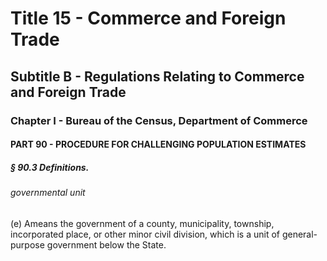 
# Title 15 - Commerce and Foreign Trade
## Subtitle B - Regulations Relating to Commerce and Foreign Trade
### Chapter I - Bureau of the Census, Department of Commerce
#### PART 90 - PROCEDURE FOR CHALLENGING POPULATION ESTIMATES
##### § 90.3 Definitions.
###### governmental unit

(e) Ameans the government of a county, municipality, township, incorporated place, or other minor civil division, which is a unit of general-purpose government below the State.
